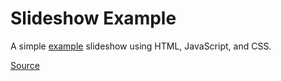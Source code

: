 # Slideshow Example

A simple [example](http://haos.info/slideshow_example/) slideshow using HTML, JavaScript, and CSS.

[Source](https://www.w3schools.com/w3css/w3css_slideshow.asp)